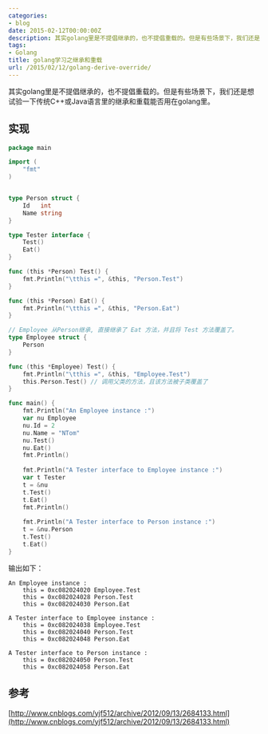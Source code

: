```yaml
---
categories:
- blog
date: 2015-02-12T00:00:00Z
description: 其实golang里是不提倡继承的，也不提倡重载的。但是有些场景下，我们还是想试验一下传统C++或Java语言里的继承和重载能否用在golang里。
tags:
- Golang
title: golang学习之继承和重载
url: /2015/02/12/golang-derive-override/
---
```


其实golang里是不提倡继承的，也不提倡重载的。但是有些场景下，我们还是想试验一下传统C++或Java语言里的继承和重载能否用在golang里。

## 实现

```go
package main

import (
	"fmt"
)


type Person struct {
	Id   int
	Name string
}

type Tester interface {
	Test()
	Eat()
}

func (this *Person) Test() {
	fmt.Println("\tthis =", &this, "Person.Test")
}

func (this *Person) Eat() {
	fmt.Println("\tthis =", &this, "Person.Eat")
}

// Employee 从Person继承, 直接继承了 Eat 方法，并且将 Test 方法覆盖了。
type Employee struct {
	Person
}

func (this *Employee) Test() {
	fmt.Println("\tthis =", &this, "Employee.Test")
	this.Person.Test() // 调用父类的方法，且该方法被子类覆盖了
}

func main() {
	fmt.Println("An Employee instance :")
	var nu Employee
	nu.Id = 2
	nu.Name = "NTom"
	nu.Test()
	nu.Eat()
	fmt.Println()
	
	fmt.Println("A Tester interface to Employee instance :")
	var t Tester
	t = &nu
	t.Test()
	t.Eat()
	fmt.Println()
	
	fmt.Println("A Tester interface to Person instance :")
	t = &nu.Person
	t.Test()
	t.Eat()
}
```

输出如下：

```
An Employee instance :
	this = 0xc082024020 Employee.Test
	this = 0xc082024028 Person.Test
	this = 0xc082024030 Person.Eat

A Tester interface to Employee instance :
	this = 0xc082024038 Employee.Test
	this = 0xc082024040 Person.Test
	this = 0xc082024048 Person.Eat

A Tester interface to Person instance :
	this = 0xc082024050 Person.Test
	this = 0xc082024058 Person.Eat
```

## 参考

[http://www.cnblogs.com/yjf512/archive/2012/09/13/2684133.html](http://www.cnblogs.com/yjf512/archive/2012/09/13/2684133.html)